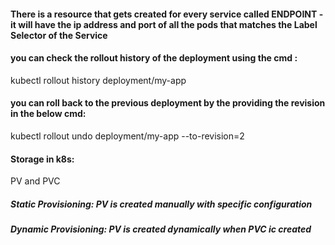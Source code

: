 #### There is a resource that gets created for every service called  ENDPOINT - it will have the ip address and port of all the pods that matches the Label Selector of the Service

#### you can check the rollout history of the deployment using the cmd :
  kubectl rollout history deployment/my-app

#### you can roll back to the previous deployment by the providing the revision in the below cmd:
  kubectl rollout undo deployment/my-app --to-revision=2 


#### Storage in k8s:
  PV and PVC 
  ##### Static Provisioning: PV is created manually with specific configuration
  ##### Dynamic Provisioning: PV is created dynamically when PVC ic created
